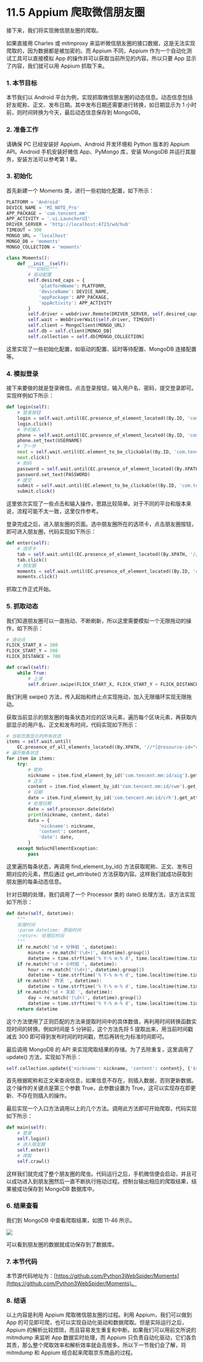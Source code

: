 # 11.5 Appium 爬取微信朋友圈

接下来，我们将实现微信朋友圈的爬取。

如果直接用 Charles 或 mitmproxy 来监听微信朋友圈的接口数据，这是无法实现爬取的，因为数据都是被加密的。而 Appium 不同，Appium 作为一个自动化测试工具可以直接模拟 App
的操作并可以获取当前所见的内容。所以只要 App 显示了内容，我们就可以用 Appium 抓取下来。

### 1. 本节目标

本节我们以 Android 平台为例，实现抓取微信朋友圈的动态信息。动态信息包括好友昵称、正文、发布日期。其中发布日期还需要进行转换，如日期显示为 1 小时前，则时间转换为今天，最后动态信息保存到 MongoDB。

### 2. 准备工作

请确保 PC 已经安装好 Appium、Android 开发环境和 Python 版本的 Appium API。Android 手机安装好微信 App、PyMongo 库，安装 MongoDB 并运行其服务，安装方法可以参考第 1 章。

### 3. 初始化

首先新建一个 Moments 类，进行一些初始化配置，如下所示：

```python
PLATFORM = 'Android'
DEVICE_NAME = 'MI_NOTE_Pro'
APP_PACKAGE = 'com.tencent.mm'
APP_ACTIVITY = '.ui.LauncherUI'
DRIVER_SERVER = 'http://localhost:4723/wd/hub'
TIMEOUT = 300
MONGO_URL = 'localhost'
MONGO_DB = 'moments'
MONGO_COLLECTION = 'moments'

class Moments():
    def __init__(self):
        """初始化"""
        # 驱动配置
        self.desired_caps = {
            'platformName': PLATFORM,
            'deviceName': DEVICE_NAME,
            'appPackage': APP_PACKAGE,
            'appActivity': APP_ACTIVITY
        }
        self.driver = webdriver.Remote(DRIVER_SERVER, self.desired_caps)
        self.wait = WebDriverWait(self.driver, TIMEOUT)
        self.client = MongoClient(MONGO_URL)
        self.db = self.client[MONGO_DB]
        self.collection = self.db[MONGO_COLLECTION]
```

这里实现了一些初始化配置，如驱动的配置、延时等待配置、MongoDB 连接配置等。

### 4. 模拟登录

接下来要做的就是登录微信。点击登录按钮，输入用户名、密码，提交登录即可。实现样例如下所示：

```python
def login(self):
    # 登录按钮
    login = self.wait.until(EC.presence_of_element_located((By.ID, 'com.tencent.mm:id/cjk')))
    login.click()
    # 手机输入
    phone = self.wait.until(EC.presence_of_element_located((By.ID, 'com.tencent.mm:id/h2')))
    phone.set_text(USERNAME)
    # 下一步
    next = self.wait.until(EC.element_to_be_clickable((By.ID, 'com.tencent.mm:id/adj')))
    next.click()
    # 密码
    password = self.wait.until(EC.presence_of_element_located((By.XPATH, '//*[@resource-id="com.tencent.mm:id/h2"][1]')))
    password.set_text(PASSWORD)
    # 提交
    submit = self.wait.until(EC.element_to_be_clickable((By.ID, 'com.tencent.mm:id/adj')))
    submit.click()
```

这里依次实现了一些点击和输入操作，思路比较简单。对于不同的平台和版本来说，流程可能不太一致，这里仅作参考。

登录完成之后，进入朋友圈的页面。选中朋友圈所在的选项卡，点击朋友圈按钮，即可进入朋友圈，代码实现如下所示：

```python
def enter(self):
    # 选项卡
    tab = self.wait.until(EC.presence_of_element_located((By.XPATH, '//*[@resource-id="com.tencent.mm:id/bw3"][3]')))
    tab.click()
    # 朋友圈
    moments = self.wait.until(EC.presence_of_element_located((By.ID, 'com.tencent.mm:id/atz')))
    moments.click()
```

抓取工作正式开始。

### 5. 抓取动态

我们知道朋友圈可以一直拖动、不断刷新，所以这里需要模拟一个无限拖动的操作，如下所示：

```python
# 滑动点
FLICK_START_X = 300
FLICK_START_Y = 300
FLICK_DISTANCE = 700

def crawl(self):
    while True:
        # 上滑
        self.driver.swipe(FLICK_START_X, FLICK_START_Y + FLICK_DISTANCE, FLICK_START_X, FLICK_START_Y)
```

我们利用 swipe() 方法，传入起始和终止点实现拖动，加入无限循环实现无限拖动。

获取当前显示的朋友圈的每条状态对应的区块元素，遍历每个区块元素，再获取内部显示的用户名、正文和发布时间，代码实现如下所示：

```python
# 当前页面显示的所有状态
items = self.wait.until(
    EC.presence_of_all_elements_located((By.XPATH, '//*[@resource-id="com.tencent.mm:id/cve"]//android.widget.FrameLayout')))
# 遍历每条状态
for item in items:
    try:
        # 昵称
        nickname = item.find_element_by_id('com.tencent.mm:id/aig').get_attribute('text')
        # 正文
        content = item.find_element_by_id('com.tencent.mm:id/cwm').get_attribute('text')
        # 日期
        date = item.find_element_by_id('com.tencent.mm:id/crh').get_attribute('text')
        # 处理日期
        date = self.processor.date(date)
        print(nickname, content, date)
        data = {
            'nickname': nickname,
            'content': content,
            'date': date,
        }   
    except NoSuchElementException:
        pass
```

这里遍历每条状态，再调用 find_element_by_id() 方法获取昵称、正文、发布日期对应的元素，然后通过 get_attribute() 方法获取内容。这样我们就成功获取到朋友圈的每条动态信息。

针对日期的处理，我们调用了一个 Processor 类的 date() 处理方法，该方法实现如下所示：

```python
def date(self, datetime):
    """
    处理时间
    :param datetime: 原始时间
    :return: 处理后时间
    """
    if re.match('\d + 分钟前 ', datetime):
        minute = re.match('(\d+)', datetime).group(1)
        datetime = time.strftime('% Y-% m-% d', time.localtime(time.time() - float(minute) * 60))
    if re.match('\d + 小时前 ', datetime):
        hour = re.match('(\d+)', datetime).group(1)
        datetime = time.strftime('% Y-% m-% d', time.localtime(time.time() - float(hour) * 60 * 60))
    if re.match(' 昨天 ', datetime):
        datetime = time.strftime('% Y-% m-% d', time.localtime(time.time() - 24 * 60 * 60))
    if re.match('\d + 天前 ', datetime):
        day = re.match('(\d+)', datetime).group(1)
        datetime = time.strftime('% Y-% m-% d', time.localtime(time.time()) - float(day) * 24 * 60 * 60)
    return datetime
```

这个方法使用了正则匹配的方法来提取时间中的具体数值，再利用时间转换函数实现时间的转换。例如时间是 5 分钟前，这个方法先将 5 提取出来，用当前时间戳减去 300 即可得到发布时间的时间戳，然后再转化为标准时间即可。

最后调用 MongoDB 的 API 来实现爬取结果的存储。为了去除重复，这里调用了 update() 方法，实现如下所示：

```python
self.collection.update({'nickname': nickname, 'content': content}, {'$set': data}, True)
```

首先根据昵称和正文来查询信息，如果信息不存在，则插入数据，否则更新数据。这个操作的关键点是第三个参数 True，此参数设置为 True，这可以实现存在即更新、不存在则插入的操作。

最后实现一个入口方法调用以上的几个方法。调用此方法即可开始爬取，代码实现如下所示：

```python
def main(self):
    # 登录
    self.login()
    # 进入朋友圈
    self.enter()
    # 爬取
    self.crawl()
```

这样我们就完成了整个朋友圈的爬虫。代码运行之后，手机微信便会启动，并且可以成功进入到朋友圈然后一直不断执行拖动过程。控制台输出相应的爬取结果，结果被成功保存到 MongoDB 数据库中。

### 6. 结果查看

我们到 MongoDB 中查看爬取结果，如图 11-46 所示。

![](../assets/11-46.jpg)

可以看到朋友圈的数据就成功保存到了数据库。

### 7. 本节代码

本节源代码地址为：[https://github.com/Python3WebSpider/Moments](https://github.com/Python3WebSpider/Moments)。

### 8. 结语

以上内容是利用 Appium 爬取微信朋友圈的过程。利用 Appium，我们可以做到 App 的可见即可爬，也可以实现自动化驱动和数据爬取。但是实际运行之后，Appium 的解析比较烦琐，而且容易发生重复和中断。如果我们可以用前文所说的
mitmdump 来监听 App 数据实时处理，而 Appium 只负责自动化驱动，它们各负其责，那么整个爬取效率和解析效率就会高很多。所以下一节我们会了解，将 mitmdump 和 Appium 结合起来爬取京东商品的过程。
